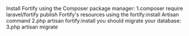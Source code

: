 Install Fortify using the Composer package manager:
1.composer require laravel/fortify
publish Fortify's resources using the fortify:install Artisan command
2.php artisan fortify:install
you should migrate your database:
3.php artisan migrate
